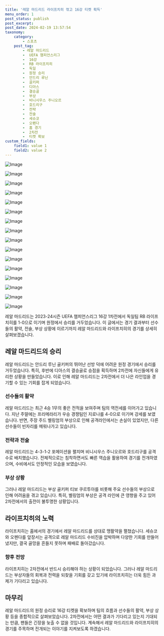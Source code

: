 ```yaml
---
title: '레알 마드리드 라이프치히 꺾고 16강 티켓 획득'
menu_order: 1
post_status: publish
post_excerpt: 
post_date: 2024-02-19 13:57:54
taxonomy:
    category:
        - 스포츠
    post_tag:
        - 레알 마드리드
        -  UEFA 챔피언스리그
        -  16강
        -  RB 라이프치히
        -  독일
        -  원정 승리
        -  안드리 루닌
        -  골키퍼
        -  디아스
        -  결승골
        -  부상
        -  비니시우스 주니오르
        -  호드리구
        -  전략
        -  전술
        -  세슈코
        -  오펜다
        -  홈 경기
        -  2차전
        -  티켓 확보
custom_fields:
    field1: value 1
    field2: value 2
---
```


![Image](https://imgnews.pstatic.net/image/477/2024/02/14/0000473449_001_20240214081405634.jpg?type=w647)

![Image](https://imgnews.pstatic.net/image/477/2024/02/14/0000473449_002_20240214081405675.jpg?type=w647)

![Image](https://imgnews.pstatic.net/image/477/2024/02/14/0000473449_003_20240214081405715.jpg?type=w647)

![Image](https://imgnews.pstatic.net/image/477/2024/02/14/0000473449_004_20240214081405766.jpg?type=w647)

![Image](https://imgnews.pstatic.net/image/477/2024/02/14/0000473449_005_20240214081405809.jpg?type=w647)

![Image](https://imgnews.pstatic.net/image/477/2024/02/14/0000473449_006_20240214081405860.jpg?type=w647)

![Image](https://imgnews.pstatic.net/image/477/2024/02/14/0000473449_007_20240214081405917.jpg?type=w647)

![Image](https://imgnews.pstatic.net/image/477/2024/02/14/0000473449_008_20240214081405953.jpg?type=w647)

![Image](https://imgnews.pstatic.net/image/477/2024/02/14/0000473449_009_20240214081406003.jpg?type=w647)

![Image](https://imgnews.pstatic.net/image/477/2024/02/14/0000473449_010_20240214081406054.jpg?type=w647)

![Image](https://imgnews.pstatic.net/image/477/2024/02/14/0000473449_011_20240214081406111.jpg?type=w647)

![Image](https://imgnews.pstatic.net/image/477/2024/02/14/0000473449_012_20240214081406157.jpg?type=w647)

![Image](https://imgnews.pstatic.net/image/477/2024/02/14/0000473449_013_20240214081406206.jpg?type=w647)

![Image](https://imgnews.pstatic.net/image/477/2024/02/14/0000473449_014_20240214081406255.jpg?type=w647)

![Image](https://imgnews.pstatic.net/image/477/2024/02/14/0000473449_015_20240214081406303.jpg?type=w647)

![Image](https://imgnews.pstatic.net/image/477/2024/02/14/0000473449_016_20240214081406350.jpg?type=w647)

레알 마드리드는 2023-24시즌 UEFA 챔피언스리그 16강 1차전에서 독일팀 RB 라이프치히를 1-0으로 이기며 원정에서 승리를 거두었습니다. 이 글에서는 경기 결과부터 선수들의 활약, 전술, 부상 상황에 이르기까지 레알 마드리드와 라이프치히의 경기를 상세히 살펴보겠습니다.
## 레알 마드리드의 승리
레알 마드리드는 안드리 루닌 골키퍼의 뛰어난 선방 덕에 어려운 원정 경기에서 승리를 거두었습니다. 특히, 후반에 디아스의 결승골로 승점을 획득하며 2차전에 자신들에게 유리한 상황을 만들었습니다. 이로 인해 레알 마드리드는 2차전에서 더 나은 라인업을 경기할 수 있는 기회를 잡게 되었습니다.
### 선수들의 활약
레알 마드리드는 최근 4승 1무의 좋은 전적을 보여주며 팀의 역전세를 이어가고 있습니다. 지난 주말에는 프리메라리가 우승 경쟁팀인 지로나를 4-0으로 이기며 강세를 보였습니다. 반면, 주장 주드 벨링엄의 부상으로 인해 공격라인에서는 손실이 있었지만, 다른 선수들이 빈자리를 메워나가고 있습니다.
### 전략과 전술
레알 마드리드는 4-3-1-2 포메이션을 펼치며 비니시우스 주니오르와 호드리구를 공격수로 배치했습니다. 전체적으로는 침착하면서도 빠른 역습을 활용하여 경기를 전개하였으며, 수비에서도 안정적인 모습을 보였습니다.
### 부상 상황
그러나 레알 마드리드는 부상 골키퍼 티보 쿠르투아를 비롯해 주요 선수들의 부상으로 인해 어려움을 겪고 있습니다. 특히, 벨링엄의 부상은 공격 라인에 큰 영향을 주고 있어 2차전에서의 출전이 불투명한 상황입니다.
## 라이프치히의 노력
라이프치히는 홈에서의 경기에서 레알 마드리드를 상대로 맹활약을 펼쳤습니다. 세슈코와 오펜다를 앞장서는 공격으로 레알 마드리드 수비진을 압박하며 다양한 기회를 만들어냈지만, 결국 골망을 흔들지 못하며 패배로 돌아갔습니다.
### 향후 전망
라이프치히는 2차전에서 반드시 승리해야 하는 상황이 되었습니다. 그러나 레알 마드리드는 부상자들의 회복과 전력을 되찾을 기회를 갖고 있기에 라이프치히는 더욱 힘든 과제가 기다리고 있습니다.
## 마무리
레알 마드리드의 원정 승리로 16강 티켓을 확보하며 팀의 흐름과 선수들의 활약, 부상 상황 등을 종합적으로 살펴보았습니다. 2차전에서는 어떤 결과가 기다리고 있는지 기대되는 만큼, 팬들은 긴장을 늦출 수 없을 것입니다. 계속해서 레알 마드리드와 라이프치히의 경기를 주목하며 전개되는 이야기를 지켜보도록 하겠습니다.
